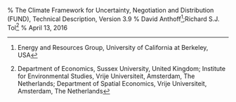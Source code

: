 % The Climate Framework for Uncertainty, Negotiation and Distribution (FUND), Technical Description, Version 3.9
% David Anthoff[^authorinfo_anthoff];Richard S.J. Tol[^authorinfo_tol]
% April 13, 2016

[^authorinfo_anthoff]: Energy and Resources Group, University of California at Berkeley, USA

[^authorinfo_tol]: Department of Economics, Sussex University, United Kingdom; Institute for Environmental Studies, Vrije Universiteit, Amsterdam, The Netherlands; Department of Spatial Economics, Vrije Universiteit, Amsterdam, The Netherlands
